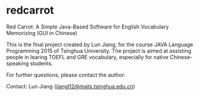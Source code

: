 # redcarrot
Red Carrot: A Simple Java-Based Software for English Vocabulary Memorizing (GUI in Chinese)

This is the final project created by Lun Jiang, for the course JAVA Language Programming 2015 of Tsinghua University.
The project is aimed at assisting people in learing TOEFL and GRE vocabulary, especially for native Chinese-speaking students.

For further questions, please contact the author:

Contact: Lun Jiang (jiangl12@mails.tsinghua.edu.cn)
